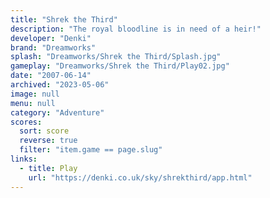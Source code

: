 ```yaml
---
title: "Shrek the Third"
description: "The royal bloodline is in need of a heir!"
developer: "Denki"
brand: "Dreamworks"
splash: "Dreamworks/Shrek the Third/Splash.jpg"
gameplay: "Dreamworks/Shrek the Third/Play02.jpg"
date: "2007-06-14"
archived: "2023-05-06"
image: null
menu: null
category: "Adventure"
scores:
  sort: score
  reverse: true
  filter: "item.game == page.slug"
links:
  - title: Play
    url: "https://denki.co.uk/sky/shrekthird/app.html"
---
```

